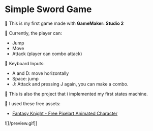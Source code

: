 # Simple Sword Game

🫠 This is my first game made with **GameMaker: Studio 2**

🚀 Currently, the player can:

- Jump
- Move
- Attack (player can combo attack)

🎹 Keyboard Inputs:

- A and D: move horizontally
- Space: jump
- J: Attack and pressing J again, you can make a combo.

🧐 This is also the project that i implemented my first states machine.

🎡 I used these free assets:

- [Fantasy Knight - Free Pixelart Animated Character](https://aamatniekss.itch.io/fantasy-knight-free-pixelart-animated-character)

![[/preview.gif]]